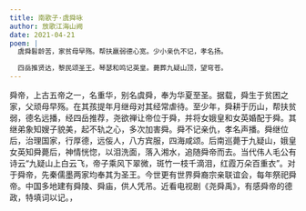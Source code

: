 ```yaml
---
title: 南歌子·虞舜咏
author: 放歌江海山阙
date: 2021-04-21
poem: |
  虞舜髫龄苦，家贫母早殇。帮扶羸弱德心宽。少小亲仇不记，孝名扬。

  四岳推贤达，黎民颂圣王。琴瑟和鸣记英皇。薨葬九疑山顶，望穹苍。
---
```


舜帝，上古五帝之一，名重华，别名虞舜，奉为华夏至圣。据载，舜生于贫困之家，父顽母早殇。在其孩提年月继母对其经常虐待。至少年，舜耕于历山，帮扶贫弱，德名远播，经四岳推荐，尧欲禅让帝位于舜，并将女娥皇和女英婚配于舜。其继弟象知嫂子貌美，起不轨之心，多次加害舜。舜不记亲仇，孝名声播。舜继位后，治理国家，行厚德，远侫人，八方宾服，四海咸颂。后南巡薨于九疑山，娥皇女英知舜薨后，神情恍惚，以泪洗面，落入湘水，追随舜帝而去。当代伟人毛公有诗云“九疑山上白云飞，帝子乘风下翠微，斑竹一枝千滴泪，红霞万朵百重衣”。对于舜帝，先秦儒墨两家均奉其为圣王。今世更有世界舜裔宗亲联谊会，每年祭祀舜帝。中国多地建有舜陵、舜庙，供人凭吊。近看电视剧《尧舜禹》，有感舜帝的德政，特填词以记。，
